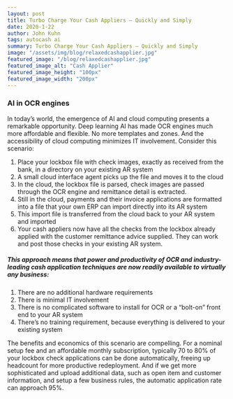 ```yaml
---
layout: post
title: Turbo Charge Your Cash Appliers – Quickly and Simply 
date: 2020-1-22
author: John Kuhn
tags: autocash ai
summary: Turbo Charge Your Cash Appliers – Quickly and Simply 
image: "/assets/img/blog/relaxedcashapplier.jpg"
featured_image: "/blog/relaxedcashapplier.jpg"
featured_image_alt: "Cash Applier"
featured_image_height: "100px"
featured_image_width: "200px"
---
```


### AI in OCR engines

In today’s world, the emergence of AI and cloud computing presents a remarkable opportunity.  Deep learning AI has made OCR engines much more affordable and flexible.  No more templates and zones.  And the accessibility of cloud computing minimizes IT involvement.  Consider this scenario: 

1. Place your lockbox file with check images, exactly as received from the bank, in a directory on your existing AR system 
2. A small cloud interface agent picks up the file and moves it to the cloud 
3. In the cloud, the lockbox file is parsed, check images are passed through the OCR engine and remittance detail is extracted. 
4. Still in the cloud, payments and their invoice applications are formatted into a file that your own ERP can import directly into its AR system 
5. This import file is transferred from the cloud back to your AR system and imported 
6. Your cash appliers now have all the checks from the lockbox already applied with the customer remittance advice supplied.  They can work and post those checks in your existing AR system. 


##### This approach means that power and productivity of OCR and industry-leading cash application techniques are now readily available to virtually any business: 

1. There are no additional hardware requirements 
2. There is minimal IT involvement 
3. There is no complicated software to install for OCR or a “bolt-on” front end to your AR system 
4. There’s no training requirement, because everything is delivered to your existing system 

 
The benefits and economics of this scenario are compelling.  For a nominal setup fee and an affordable monthly subscription, typically 70 to 80% of your lockbox check applications can be done automatically, freeing up headcount for more productive redeployment.  And if we get more sophisticated and upload additional data, such as open item and customer information, and setup a few business rules, the automatic application rate can approach 95%.   

 
